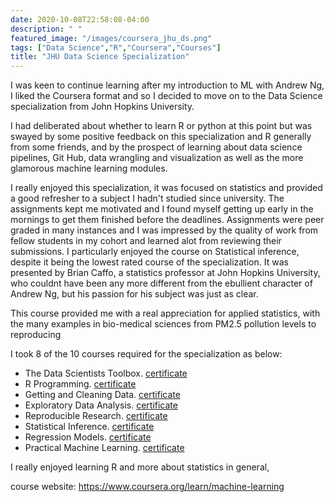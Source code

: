 ```yaml
---
date: 2020-10-08T22:58:08-04:00
description: " "
featured_image: "/images/coursera_jhu_ds.png"
tags: ["Data Science","R","Coursera","Courses"]
title: "JHU Data Science Specialization"
---
```


I was keen to continue learning after my introduction to ML with Andrew Ng, I liked the Coursera format and so I decided to move on 
to the Data Science specialization from John Hopkins University. 

I had deliberated about whether to learn R or python at this point but was 
swayed by some positive feedback on this specialization and R generally from some friends, and by the prospect of learning 
about data science pipelines, Git Hub, data wrangling and visualization as well as the more glamorous machine learning modules. 

I really enjoyed this specialization, it was focused on statistics and provided a good refresher to a subject I hadn't studied since university. The assignments kept me 
motivated and I found myself getting up early in the mornings to get them finished before the deadlines. Assignments were peer graded in many instances and I was impressed by 
the quality of work from fellow students in my cohort and learned alot from reviewing their submissions. I particularly enjoyed the course on Statistical inference,
 despite it being the lowest rated course of the specialization. It was presented by Brian Caffo, a statistics professor at John Hopkins University, who couldnt have been any more different 
 from the ebullient character of Andrew Ng, but his passion for his subject was just as clear.
 
This course provided me with a real appreciation for applied statistics, with the many examples in bio-medical sciences from PM2.5 pollution levels to reproducing  

I took 8 of the 10 courses required for the specialization as below:  

 * The Data Scientists Toolbox.  [certificate](https://coursera.org/share/c99cdaa4975e7bc1c55c965f493c7a7a)
 * R Programming.  [certificate](https://coursera.org/share/2a5a90892e802f9e284c0614c4098394)
 * Getting and Cleaning Data.  [certificate](https://coursera.org/share/0ad334857976ad24f80b9e4b0c812231)
 * Exploratory Data Analysis.  [certificate](https://coursera.org/share/0a126ed6b8bab15867c628a64f061bf0)
 * Reproducible Research.  [certificate](https://coursera.org/share/bb369d49a0f4949d1c845a23dfcaa83c)
 * Statistical Inference.  [certificate](https://coursera.org/share/ad1af21035cbcbb86ed8a562b67ed5f6)
 * Regression Models.  [certificate](https://coursera.org/share/dcac607eebb34f5fd0c6417bc4e7dcbd)
 * Practical Machine Learning.  [certificate](https://coursera.org/share/73226d773baaa3c2041cef36196d0a7f)

I really enjoyed learning R and more about statistics in general, 

course website: https://www.coursera.org/learn/machine-learning

 

